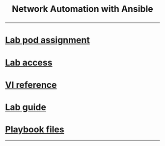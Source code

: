 # **<p align="center">Network Automation with Ansible</p>**

---

# [Lab pod assignment](./pod-assignment.md)
# [Lab access](./lab-access.md)
# [VI reference](./vi-reference.md)
# [Lab guide](./lab-guide.md)
# [Playbook files](./playbooks)

---
